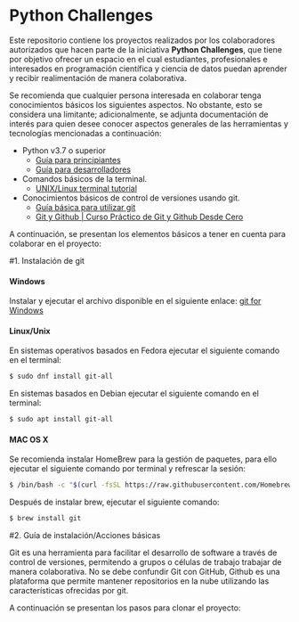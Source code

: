 # Python Challenges

Este repositorio contiene los proyectos realizados por los colaboradores autorizados que hacen parte de la iniciativa **Python Challenges**, que tiene por objetivo ofrecer un espacio en el cual estudiantes, profesionales e interesados en programación científica y ciencia de datos puedan aprender y recibir realimentación de manera colaborativa.

Se recomienda que cualquier persona interesada en colaborar tenga conocimientos básicos los siguientes aspectos. No obstante, esto se considera una limitante; adicionalmente, se adjunta documentación de interés para quien desee conocer aspectos generales de las herramientas y tecnologías mencionadas a continuación:

- Python v3.7 o superior
	- [Guía para principiantes](https://wiki.python.org/moin/BeginnersGuide)
	- [Guía para desarrolladores](https://devguide.python.org/)
- Comandos básicos de la terminal.
	- [UNIX/Linux terminal tutorial](http://www.ee.surrey.ac.uk/Teaching/Unix/)
- Conocimientos básicos de control de versiones usando git.
	- [Guía básica para utilizar git](https://product.hubspot.com/blog/git-and-github-tutorial-for-beginners)
	- [Git y Github | Curso Práctico de Git y Github Desde Cero](https://www.youtube.com/watch?v=HiXLkL42tMU)

A continuación, se presentan los elementos básicos a tener en cuenta para colaborar en el proyecto:

#1. Instalación de git

#### Windows
Instalar y ejecutar el archivo disponible en el siguiente enlace: [git for Windows](https://git-scm.com/download/win "git for Windows")

#### Linux/Unix
En sistemas operativos basados en Fedora ejecutar el siguiente comando en el terminal:
```bash
$ sudo dnf install git-all
```

En sistemas basados en Debian ejecutar el siguiente comando en el terminal:
```bash
$ sudo apt install git-all
```

#### MAC OS X

Se recomienda instalar HomeBrew para la gestión de paquetes, para ello ejecutar el siguiente comando por terminal y refrescar la sesión:

```bash
$ /bin/bash -c "$(curl -fsSL https://raw.githubusercontent.com/Homebrew/install/HEAD/install.sh)"
```

Después de instalar brew, ejecutar el siguiente comando:
```bash
$ brew install git
```

#2. Guía de instalación/Acciones básicas

Git es una herramienta para facilitar el desarrollo de software a través de control de versiones, permitendo a grupos o células de trabajo trabajar de manera colaborativa.  No se debe confundir Git con GitHub, Github es una plataforma que permite mantener repositorios en la nube utilizando las características ofrecidas por git.

A continuación se presentan los pasos para clonar el proyecto:

